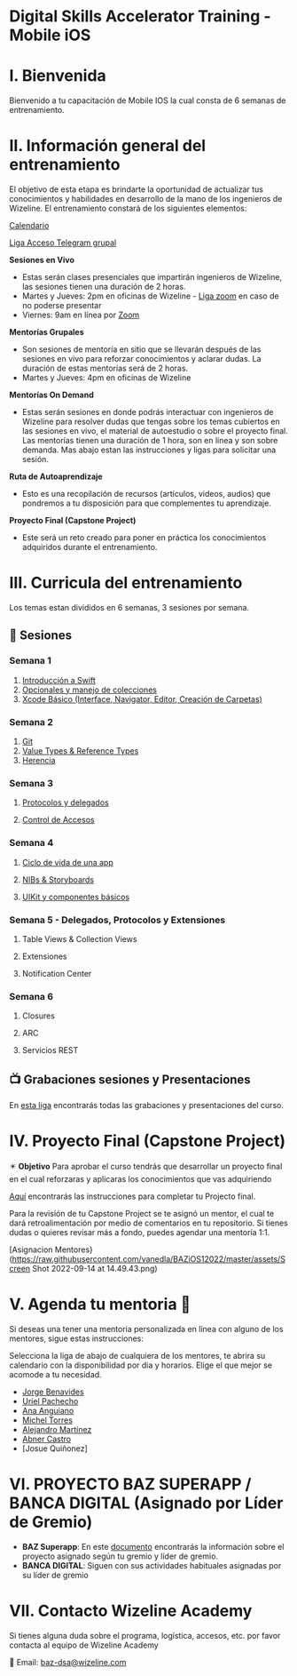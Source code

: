 # Digital Skills Accelerator Training - Mobile iOS

# I. Bienvenida
Bienvenido a tu capacitación de Mobile IOS la cual consta de 6 semanas de entrenamiento.

# II. Información general del entrenamiento
El objetivo de esta etapa es brindarte la oportunidad de actualizar tus conocimientos y habilidades en desarrollo de la mano de los ingenieros de Wizeline. El entrenamiento constará de los siguientes elementos: 

[Calendario](https://drive.google.com/file/d/1tmsG0DMb5XgMV7ijK-9A3pWGI8cGLYpI/view?usp=sharing)

[Liga Acceso Telegram grupal](https://t.me/+WP2YU0TmuTNkYTcx)

**Sesiones en Vivo** 
- Estas serán clases presenciales que impartirán ingenieros de Wizeline, las sesiones tienen una duración de 2 horas.
- Martes y Jueves: 2pm en oficinas de Wizeline - [Liga zoom](https://wizeline.zoom.us/j/89342162069?pwd=TVFGMmVlTWd3UHNrOTRKbmdsam5vdz09) en caso de no poderse presentar
- Viernes: 9am en línea por [Zoom](https://wizeline.zoom.us/j/84493824749?pwd=dHM4c2trZE9YZzhpeUR4eVpKWit0Zz09)

**Mentorías Grupales**
- Son sesiones de mentoría en sitio que se llevarán después de las sesiones en vivo para reforzar conocimientos y aclarar dudas. La duración de estas mentorías será de 2 horas.
- Martes y Jueves: 4pm en oficinas de Wizeline

**Mentorías On Demand**
- Estas serán sesiones en donde podrás interactuar con ingenieros de Wizeline para resolver dudas que tengas sobre los temas cubiertos en las sesiones en vivo, el material de autoestudio o sobre el proyecto final. Las mentorías tienen una duración de 1 hora, son en línea y son sobre demanda. Mas abajo estan las instrucciones y ligas para solicitar una sesión.

**Ruta de Autoaprendizaje**
- Esto es una recopilación de recursos (artículos, videos, audios) que pondremos a tu disposición para que complementes tu aprendizaje.

**Proyecto Final (Capstone Project)**
- Este será un reto creado para poner en práctica los conocimientos adquiridos durante el entrenamiento. 

# III. Curricula del entrenamiento
Los temas estan divididos en 6 semanas, 3 sesiones por semana. 

## :bookmark_tabs: Sesiones

### Semana 1
   1. [Introducción a Swift](curso/semana_1/sesion_1.1)
   2. [Opcionales y manejo de colecciones](curso/semana_1/sesion_1.2)
   3. [Xcode Básico (Interface, Navigator, Editor, Creación de Carpetas)](curso/semana_1/sesion_1.3)

### Semana 2 
1. [Git](curso/semana_2/sesion_2.1)
2. [Value Types & Reference Types](curso/semana_2/sesion_2.2)
3. [Herencia](curso/semana_2/sesion_2.3)

### Semana 3

1. [Protocolos y delegados](https://github.com/wizelineacademy/BAZiOS12022/tree/main/curso/semana_3/protocolos-y-delegados)

2. [Control de Accesos](https://github.com/wizelineacademy/BAZiOS12022/tree/main/curso/semana_3/control-de-acceso)

### Semana 4

1. [Ciclo de vida de una app](https://github.com/wizelineacademy/BAZiOS12022/tree/main/curso/semana_4/El%20ciclo%20de%20vida%20de%20una%20app)

2. [NIBs & Storyboards](https://github.com/wizelineacademy/BAZiOS12022/tree/main/curso/semana_4/NIBs%20%26%20Storyboards)

3. [UIKit y componentes básicos](https://github.com/wizelineacademy/BAZiOS12022/tree/main/curso/semana_4/UIKit%20Components)


### Semana 5 - Delegados, Protocolos y Extensiones
1. Table Views & Collection Views

2. Extensiones

3. Notification Center

### Semana 6

1. Closures

2. ARC

2. Servicios REST

## 📺 Grabaciones sesiones y Presentaciones

En [esta liga](https://github.com/wizelineacademy/BAZiOS12022/blob/main/Grabaciones%20y%20Presentaciones.md) encontrarás todas las grabaciones y presentaciones del curso.


# IV. Proyecto Final (Capstone Project)
✴️ **Objetivo**
Para aprobar el curso tendrás que desarrollar un proyecto final en el cual reforzaras y aplicaras los conocimientos que vas adquiriendo 

[Aquí](https://github.com/wizelineacademy/baz-ios-project-c1-2022) encontrarás las instrucciones para completar tu Projecto final.

Para la revisión de tu Capstone Project se te asignó un mentor, el cual te dará retroalimentación por medio de comentarios en tu repositorio. Si tienes dudas o quieres revisar más a fondo, puedes agendar una mentoría 1:1.

[Asignacion Mentores}(https://raw.githubusercontent.com/vanedla/BAZiOS12022/master/assets/Screen Shot 2022-09-14 at 14.49.43.png)

# V. Agenda tu mentoria 📆
Si deseas una tener una mentoria personalizada en línea con alguno de los mentores, sigue estas instrucciones:

Selecciona la liga de abajo de cualquiera de los mentores, te abrira su calendario con la disponibilidad por dia y horarios. Elige el que mejor se acomode a tu necesidad.

- [Jorge Benavides](https://calendly.com/jorge-benavides/baz-mentoria)
- [Uriel Pachecho](https://calendly.com/wizeline-uriel-pacheco/baz-mentoria-1-1)
- [Ana Anguiano](https://calendly.com/ana-anguiano/baz-mentoria-1-1)
- [Michel Torres](https://calendly.com/michel-torres-alonso/baz-mentoria-1-1)
- [Alejandro Martínez](https://calendly.com/alejandro-mb/mentorias-baz)
- [Abner Castro](https://calendly.com/abner-castro/baz-mentoria-1-1)
- [Josue Quiñonez]


# VI. PROYECTO BAZ SUPERAPP / BANCA DIGITAL (Asignado por Líder de Gremio)

- **BAZ Superapp**: En este [documento](https://docs.google.com/spreadsheets/d/1s5AqSzC3n0YEgiJry5rCa152tEzda5TJtMzM9VEfJ4U/edit?usp=sharing) encontrarás la información sobre el proyecto asignado según tu gremio y líder de gremio.
- **BANCA DIGITAL**: Siguen con sus actividades habituales asignadas por su líder de gremio


# VII. Contacto Wizeline Academy
Si tienes alguna duda sobre el programa, logística, accesos, etc. por favor contacta al equipo de Wizeline Academy

:email: Email: [baz-dsa@wizeline.com](baz-dsa@wizeline.com)
